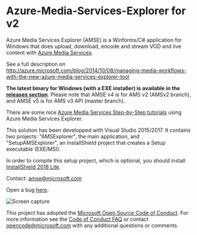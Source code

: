 Azure-Media-Services-Explorer for v2
====================================

Azure Media Services Explorer (AMSE) is a Winforms/C# application for Windows that does upload, download, encode and stream VOD and live content with [Azure Media Services](https://azure.microsoft.com/en-us/services/media-services/).

See a full description on http://azure.microsoft.com/blog/2014/10/08/managing-media-workflows-with-the-new-azure-media-services-explorer-tool

**The latest binary for Windows (with a EXE installer) is available in the [releases section](https://github.com/Azure/Azure-Media-Services-Explorer/releases)**. Please note that AMSE v4 is for AMS v2 (AMSv2 branch), and AMSE v5 is for AMS v3 API (master branch).

There are some nice [Azure Media Services Step-by-Step tutorials](https://www.slideshare.net/shigeyf/azure-media-services-stepbystep-tutorial-docs-series-agenda) using Azure Media Services Explorer.

This solution has been developped with Visual Studio 2015/2017. It contains two projects: "AMSExplorer", the main application, and "SetupAMSExplorer", an InstallShield project that creates a Setup executable (EXE/MSI).

In order to compile this setup project, which is optional, you should install [InstallShield 2018 Lite](https://marketplace.visualstudio.com/items?itemName=Flexera-InstallShield-Lite.InstallShield2018Lite).

Contact: amse@microsoft.com

Open a bug [here](https://github.com/Azure/Azure-Media-Services-Explorer/issues/new).

![Screen capture](https://user-images.githubusercontent.com/8104205/55551439-14e6b000-56db-11e9-8ca2-d4763215ba5c.png)

This project has adopted the [Microsoft Open Source Code of Conduct](https://opensource.microsoft.com/codeofconduct/). For more information see the [Code of Conduct FAQ](https://opensource.microsoft.com/codeofconduct/faq/) or contact [opencode@microsoft.com](mailto:opencode@microsoft.com) with any additional questions or comments.
